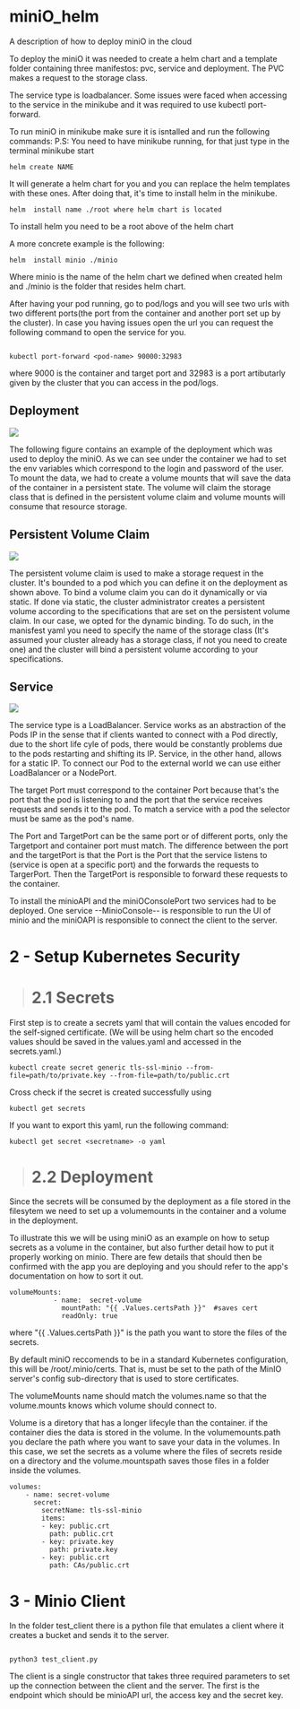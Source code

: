 # miniO_helm
A description of how to deploy miniO in the cloud


To deploy the miniO it was needed to create a helm chart and a template folder containing three manifestos: pvc, service and deployment.
The PVC makes a request to the storage class. 

The service type is loadbalancer. Some issues were faced when accessing to the service in the minikube and it was required to use kubectl port-forward. 

To run miniO in minikube make sure it is isntalled and run the following commands:
P.S: You need to have minikube running, for that just type in the terminal minikube start
```
helm create NAME

```
It will generate a helm chart for you and you can replace the helm templates with these ones.
After doing that, it's time to install helm in the minikube.

```
helm  install name ./root where helm chart is located

```
To install helm you need to be a root above of the helm chart

A more concrete example is the following:

```
helm  install minio ./minio

```
Where minio is the name of the helm chart we defined when created helm and ./minio is the folder that resides helm chart.

After having your pod running, go to pod/logs and you will see two urls with two different ports(the port from the container and another port set up by the cluster).
In case you having issues open the url you can request the following command to open the service for you.


```

kubectl port-forward <pod-name> 90000:32983

```
where 9000 is the container and target port and 32983 is a port artibutarly given by the cluster that you can access in the pod/logs.

## Deployment

![](deployment.PNG)


The following figure contains an example of the deployment which was used to deploy the miniO. As we can see under the container we had to set the env variables which correspond to the login and password of the user. To mount the data, we had to create a volume mounts that will save the data of the container in a persistent state. The volume will claim the storage class that is defined in the persistent volume claim and volume mounts will consume that resource storage.


## Persistent Volume Claim

![](pvc.PNG)

The persistent volume claim is used to make a storage request in the cluster. It's bounded to a pod which you can define it on the deployment as shown above. To bind a volume claim you can do it dynamically or via static. If done via static, the cluster administrator creates a persistent volume according to the specifications that are set on the persistent volume claim. In our case, we opted for the dynamic binding. To do such, in the manisfest yaml you need to specify the name of the storage class (It's assumed your cluster already has a storage class, if not you need to create one) and the cluster will bind a persistent volume according to your specifications.

## Service

![](service.PNG)

The service type is a LoadBalancer. Service works as an abstraction of the Pods IP in the sense that if clients wanted to connect with a Pod directly, due to the short life cyle of pods, there would be constantly problems due to the pods restarting and shifting its IP. Service, in the other hand, allows for a static IP. To connect our Pod to the external world we can use either LoadBalancer or a NodePort. 

The target Port must correspond to the container Port because that's the port that the pod is listening to and the port that the service receives requests and sends it to the pod. To match a service with a pod the selector must be same as the pod's name.

The Port and TargetPort can be the same port or of different ports, only the Targetport and container port must match. The difference between the port and the targetPort is that the Port is the Port that the service listens to (service is open at a specific port) and the forwards the requests to TargerPort. Then the TargetPort is responsible to forward these requests to the container.


To install the minioAPI and the miniOConsolePort two services had to be deployed. One service --MinioConsole-- is responsible to run the UI of minio and the miniOAPI is responsible to connect the client to the server.


# 2 - Setup Kubernetes Security

> # 2.1 Secrets

First step is to create a secrets yaml that will contain the values encoded for the self-signed certificate. (We will be using helm chart so the encoded values should be saved in the values.yaml and accessed in the secrets.yaml.) 


```
kubectl create secret generic tls-ssl-minio --from-file=path/to/private.key --from-file=path/to/public.crt

```
Cross check if the secret is created successfully using

```
kubectl get secrets

```
  
If you want to export this yaml, run the following command:
  
    
```
kubectl get secret <secretname> -o yaml

```
  
> # 2.2 Deployment 
  
Since the secrets will be consumed by the deployment as a file stored in the filesytem we need to set up a volumemounts in the container and a volume in the deployment. 
  
To illustrate this we will be using miniO as an example on how to setup secrets as a volume in the container, but also further detail how to put it properly working on minio. There are few details that should then be confirmed with the app you are deploying and you should refer to the app's documentation on how to sort it out. 
  
```
volumeMounts:
           - name:  secret-volume
             mountPath: "{{ .Values.certsPath }}"  #saves cert
             readOnly: true

```
  
 where "{{ .Values.certsPath }}" is the path you want to store the files of the secrets. 
  
By default miniO reccomends to be in a standard Kubernetes configuration, this will be /root/.minio/certs. That is, must be set to the path of the MinIO server's config sub-directory that is used to store certificates.
  
  The volumeMounts name should match the volumes.name so that the volume.mounts knows which volume should connect to.
  
  Volume is a diretory that has a longer lifecyle than the container. if the container dies the data is stored in the volume. In the volumemounts.path you declare the path where you want to save your data in the volumes. In this case, we set the secrets as a volume where the files of secrets reside on a directory and the volume.mountspath saves those files in a folder inside the volumes.
  ```
  volumes:
      - name: secret-volume
        secret:
          secretName: tls-ssl-minio
          items:
          - key: public.crt
            path: public.crt
          - key: private.key
            path: private.key
          - key: public.crt
            path: CAs/public.crt
  ```
  

# 3 - Minio Client

In the folder test_client there is a python file that emulates a client where it creates a bucket and sends it to the server. 

```

python3 test_client.py

```

The client is a single constructor that takes three required parameters to set up the connection between the client and the server. The first is the endpoint which should be minioAPI url, the access key and the secret key.


